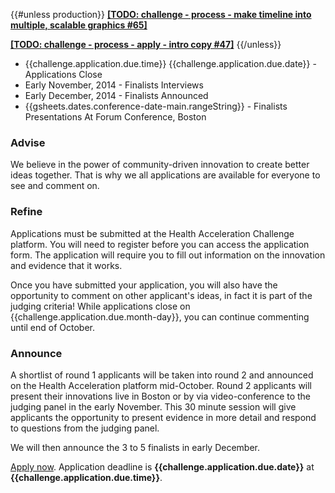 {{#unless production}}
[**[TODO: challenge - process - make timeline into multiple, scalable graphics #65]**](https://github.com/codekiln/fhi/issues/65)


[**[TODO: challenge - process - apply - intro copy #47]**](https://github.com/codekiln/fhi/issues/47)
{{/unless}}
*   {{challenge.application.due.time}} {{challenge.application.due.date}} - Applications Close
*   Early November, 2014 - Finalists Interviews
*   Early December, 2014 - Finalists Announced
*   {{gsheets.dates.conference-date-main.rangeString}} - Finalists Presentations At Forum Conference, Boston

### Advise

We believe in the power of community-driven innovation to create better ideas together. That is why we all applications are available for everyone to see and comment on.

### Refine

Applications must be submitted at the Health Acceleration Challenge platform. You will need to register before you can access the application form. The application will require you to fill out information on the innovation and evidence that it works.

Once you have submitted your application, you will also have the opportunity to comment on other applicant's ideas, in fact it is part of the judging criteria! While applications close on {{challenge.application.due.month-day}}, you can continue commenting until end of October.

### Announce

A shortlist of round 1 applicants will be taken into round 2 and announced on the Health Acceleration platform mid-October. Round 2 applicants will present their innovations live in Boston or by via video-conference to the judging panel in the early November. This 30 minute session will give applicants the opportunity to present evidence in more detail and respond to questions from the judging panel.

We will then announce the 3 to 5 finalists in early December.

[Apply now]({{gsheets.links.challenge-application.url}}). Application deadline is **{{challenge.application.due.date}}** at **{{challenge.application.due.time}}**.


